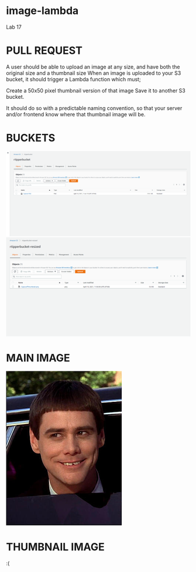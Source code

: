 # image-lambda
Lab 17

# PULL REQUEST

A user should be able to upload an image at any size, and have both the original size and a thumbnail size
When an image is uploaded to your S3 bucket, it should trigger a Lambda function which must;

Create a 50x50 pixel thumbnail version of that image
Save it to another S3 bucket.

It should do so with a predictable naming convention, so that your server and/or frontend know where that thumbnail image will be.

# BUCKETS
![PIC BUCKET](picBucket.PNG)
![THUMBNAIL BUCKET](thumbnailBucket.PNG)

# MAIN IMAGE
![MAIN IMAGE](Capture.PNG)

# THUMBNAIL IMAGE
:(
